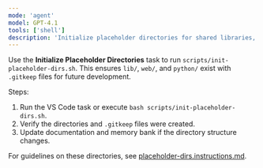 ```yaml
---
mode: 'agent'
model: GPT-4.1
tools: ['shell']
description: 'Initialize placeholder directories for shared libraries, web assets, and Python modules.'
---
```

Use the **Initialize Placeholder Directories** task to run `scripts/init-placeholder-dirs.sh`.
This ensures `lib/`, `web/`, and `python/` exist with `.gitkeep` files for future development.

Steps:
1. Run the VS Code task or execute `bash scripts/init-placeholder-dirs.sh`.
2. Verify the directories and `.gitkeep` files were created.
3. Update documentation and memory bank if the directory structure changes.

For guidelines on these directories, see [placeholder-dirs.instructions.md](../instructions/placeholder-dirs.instructions.md).
